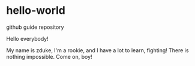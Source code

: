 # hello-world
github guide repository

Hello everybody!

My name is zduke, I'm a rookie, and I have a lot to learn, fighting!
There is nothing impossible.
Come on, boy!
